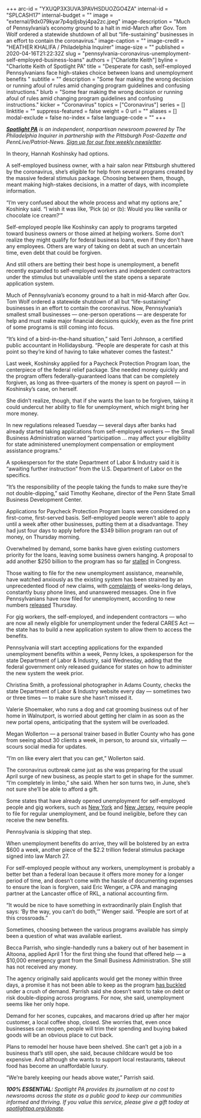 +++
arc-id = "YXUQP3X3UVA3PAVHSDUOZGO4ZA"
internal-id = "SPLCASH17"
internal-budget = ""
image = "external/9dx079kyar7p4qdjsbyj4pa2zc.jpeg"
image-description = "Much of Pennsylvania’s economy ground to a halt in mid-March after Gov. Tom Wolf ordered a statewide shutdown of all but “life-sustaining” businesses in an effort to contain the coronavirus."
image-caption = ""
image-credit = "HEATHER KHALIFA / Philadelphia Inquirer"
image-size = ""
published = 2020-04-16T21:22:32Z
slug = "pennsylvania-coronavirus-unemployment-self-employed-business-loans"
authors = ["Charlotte Keith"]
byline = "Charlotte Keith of Spotlight PA"
title = "Desperate for cash, self-employed Pennsylvanians face high-stakes choice between loans and unemployment benefits "
subtitle = ""
description = "Some fear making the wrong decision or running afoul of rules amid changing program guidelines and confusing instructions."
blurb = "Some fear making the wrong decision or running afoul of rules amid changing program guidelines and confusing instructions."
kicker = "Coronavirus"
topics = ["Coronavirus"]
series = []
linktitle = ""
suppress-featured = false
weight = 0
url = ""
aliases = []
modal-exclude = false
no-index = false
language-code = ""
+++

<a href="https://www.spotlightpa.org/"><i><b>Spotlight PA</b></i></a><i> is an independent, nonpartisan newsroom powered by The Philadelphia Inquirer in partnership with the Pittsburgh Post-Gazette and PennLive/Patriot-News. </i><a href="https://www.spotlightpa.org/newsletters"><i>Sign up for our free weekly newsletter</i></a><i>.</i>

In theory, Hannah Koshinsky had options.

A self-employed business owner, with a hair salon near Pittsburgh shuttered by the coronavirus, she’s eligible for help from several programs created by the massive federal stimulus package. Choosing between them, though, meant making high-stakes decisions, in a matter of days, with incomplete information.

“I’m very confused about the whole process and what my options are,” Koshinky said. “I wish it was like, ‘Pick (a) or (b): Would you like vanilla or chocolate ice cream?’”

Self-employed people like Koshinsky can apply to programs targeted toward business owners or those aimed at helping workers. Some don’t realize they might qualify for federal business loans, even if they don’t have any employees. Others are wary of taking on debt at such an uncertain time, even debt that could be forgiven.

And still others are betting their best hope is unemployment, a benefit recently expanded to self-employed workers and independent contractors under the stimulus but unavailable until the state opens a separate application system.

Much of Pennsylvania’s economy ground to a halt in mid-March after Gov. Tom Wolf ordered a statewide shutdown of all but “life-sustaining” businesses in an effort to contain the coronavirus. Now, Pennsylvania’s smallest small businesses — one-person operations — are desperate for help and must make major financial decisions quickly, even as the fine print of some programs is still coming into focus.

“It’s kind of a bird-in-the-hand situation,” said Terri Johnson, a certified public accountant in Hollidaysburg. “People are desperate for cash at this point so they’re kind of having to take whatever comes the fastest.”

Last week, Koshinsky applied for a Paycheck Protection Program loan, the centerpiece of the federal relief package. She needed money quickly and the program offers federally-guaranteed loans that can be completely forgiven, as long as three-quarters of the money is spent on payroll — in Koshinsky’s case, on herself.

She didn’t realize, though, that if she wants the loan to be forgiven, taking it could undercut her ability to file for unemployment, which might bring her more money.

<script src="https://www.spotlightpa.org/embed.js" async></script><div data-spl-embed-version="1" data-spl-src="https://www.spotlightpa.org/embeds/donate/"></div>


In new regulations released Tuesday — several days after banks had already started taking applications from self-employed workers — the Small Business Administration warned “participation ... may affect your eligibility for state administered unemployment compensation or employment assistance programs.”

A spokesperson for the state Department of Labor &amp; Industry said it is “awaiting further instruction” from the U.S. Department of Labor on the specifics.

“It’s the responsibility of the people taking the funds to make sure they’re not double-dipping,” said Timothy Keohane, director of the Penn State Small Business Development Center.

Applications for Paycheck Protection Program loans were considered on a first-come, first-served basis. Self-employed people weren’t able to apply until a week after other businesses, putting them at a disadvantage. They had just four days to apply before the $349 billion program ran out of money, on Thursday morning.

Overwhelmed by demand, some banks have given existing customers priority for the loans, leaving some business owners hanging. A proposal to add another $250 billion to the program has so far <a href="https://www.washingtonpost.com/us-policy/2020/04/16/congress-coronavirus-small-business-trump/">stalled</a> in Congress.

Those waiting to file for the new unemployment assistance, meanwhile, have watched anxiously as the existing system has been strained by an unprecedented flood of new claims, with <a href="https://www.spotlightpa.org/news/2020/03/pennsylvania-coronavirus-unemployment-system-issues-calls-online/" target=_blank>complaints</a> of weeks-long delays, constantly busy phone lines, and unanswered messages. One in five Pennsylvanians have now filed for unemployment, according to new numbers <a href="https://www.inquirer.com/economy/coronavirus-pennsylvania-unemployment-benefit-online-apply-wait-times-pin-number-20200416.html?__vfz=medium%253Dsharebar">released</a> Thursday.

For gig workers, the self-employed, and independent contractors — who are now all newly eligible for unemployment under the federal CARES Act — the state has to build a new application system to allow them to access the benefits.

Pennsylvania will start accepting applications for the expanded unemployment benefits within a week, Penny Ickes, a spokesperson for the state Department of Labor &amp; Industry, said Wednesday, adding that the federal government only released guidance for states on how to administer the new system the week prior.

Christina Smith, a professional photographer in Adams County, checks the state Department of Labor &amp; Industry website every day — sometimes two or three times — to make sure she hasn’t missed it.

Valerie Shoemaker, who runs a dog and cat grooming business out of her home in Walnutport, is worried about getting her claim in as soon as the new portal opens, anticipating that the system will be overloaded.

Megan Wollerton — a personal trainer based in Butler County who has gone from seeing about 30 clients a week, in person, to around six, virtually — scours social media for updates.

“I’m on like every alert that you can get,” Wollerton said.

<script src="https://www.spotlightpa.org/embed.js" async></script><div data-spl-embed-version="1" data-spl-src="https://www.spotlightpa.org/embeds/newsletter/"></div>

The coronavirus outbreak came just as she was preparing for the usual April surge of new business, as people start to get in shape for the summer. “I’m completely in limbo,” she said. When her son turns two, in June, she’s not sure she’ll be able to afford a gift.

Some states that have already opened unemployment for self-employed people and gig workers, such as <a href="https://www.labor.ny.gov/ui/pdfs/ui-covid-faq.pdf">New York</a> and <a href="https://myunemployment.nj.gov/labor/myunemployment/assets/pdfs/UI_process_selfemployed.pdf">New Jersey</a>, require people to file for regular unemployment, and be found ineligible, before they can receive the new benefits.

Pennsylvania is skipping that step.

When unemployment benefits do arrive, they will be bolstered by an extra $600 a week, another piece of the $2.2 trillion federal stimulus package signed into law March 27.

For self-employed people without any workers, unemployment is probably a better bet than a federal loan because it offers more money for a longer period of time, and doesn’t come with the hassle of documenting expenses to ensure the loan is forgiven, said Eric Wenger, a CPA and managing partner at the Lancaster office of RKL, a national accounting firm.

“It would be nice to have something in extraordinarily plain English that says: ‘By the way, you can’t do both,’” Wenger said. “People are sort of at this crossroads.”

Sometimes, choosing between the various programs available has simply been a question of what was available earliest.

Becca Parrish, who single-handedly runs a bakery out of her basement in Altoona, applied April 1 for the first thing she found that offered help — a $10,000 emergency grant from the Small Business Administration. She still has not received any money.

The agency originally said applicants would get the money within three days, a promise it has not been able to keep as the program <a href="https://www.spotlightpa.org/news/2020/04/pennsylvania-coronavirus-small-business-loans-advance-money-frustration/">has buckled</a> under a crush of demand. Parrish said she doesn’t want to take on debt or risk double-dipping across programs. For now, she said, unemployment seems like her only hope.

Demand for her scones, cupcakes, and macarons dried up after her major customer, a local coffee shop, closed. She worries that, even once businesses can reopen, people will trim their spending and buying baked goods will be an obvious place to cut back.

Plans to remodel her house have been shelved. She can’t get a job in a business that’s still open, she said, because childcare would be too expensive. And although she wants to support local restaurants, takeout food has become an unaffordable luxury.

“We’re barely keeping our heads above water,” Parrish said.

<i><b>100% ESSENTIAL: </b></i><i>Spotlight PA provides its journalism at no cost to newsrooms across the state as a public good to keep our communities informed and thriving. If you value this service, please give a gift today at </i><a href="https://www.spotlightpa.org/donate"><i>spotlightpa.org/donate</i></a><i>.</i>

<script src="https://www.spotlightpa.org/embed.js" async></script><div data-spl-embed-version="1" data-spl-src="https://www.spotlightpa.org/embeds/tips/?tip_text=Do%20you%20have%20a%20tip%20about%20%3Cb%3Ehow%20Pa.'s%20government%20is%20responding%20to%20the%20coronavirus%3C%2Fb%3E%3F%20Tell%20us."></div>
